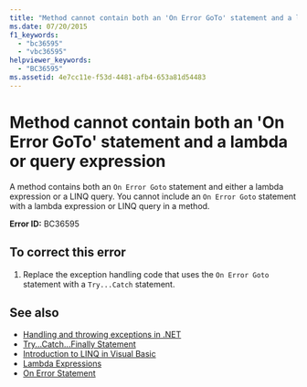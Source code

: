 ```yaml
---
title: "Method cannot contain both an 'On Error GoTo' statement and a lambda or query expression"
ms.date: 07/20/2015
f1_keywords: 
  - "bc36595"
  - "vbc36595"
helpviewer_keywords: 
  - "BC36595"
ms.assetid: 4e7cc11e-f53d-4481-afb4-653a81d54483
---
```

# Method cannot contain both an 'On Error GoTo' statement and a lambda or query expression
A method contains both an `On Error Goto` statement and either a lambda expression or a LINQ query. You cannot include an `On Error Goto` statement with a lambda expression or LINQ query in a method.  
  
 **Error ID:** BC36595  
  
## To correct this error  
  
1.  Replace the exception handling code that uses the `On Error Goto` statement with a `Try...Catch` statement.  
  
## See also
- [Handling and throwing exceptions in .NET](../../dotnet/standard/exceptions/index.md)
- [Try...Catch...Finally Statement](../../visual-basic/language-reference/statements/try-catch-finally-statement.md)
- [Introduction to LINQ in Visual Basic](../../visual-basic/programming-guide/language-features/linq/introduction-to-linq.md)
- [Lambda Expressions](../../visual-basic/programming-guide/language-features/procedures/lambda-expressions.md)
- [On Error Statement](../../visual-basic/language-reference/statements/on-error-statement.md)
